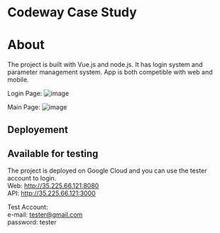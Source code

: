 # Codeway Case Study

# About
The project is built with Vue.js and node.js. It has login system and parameter management system. App is both competible with web and mobile. 

Login Page:
![image](https://github.com/emirasal/Codeway-Case-Study/assets/63263142/64f98961-a8c6-4b7e-9276-e8ce424d938b)

Main Page:
![image](https://github.com/emirasal/Codeway-Case-Study/assets/63263142/b3f590a7-b49e-44dc-b5fe-970254760498)




## Deployement


## Available for testing
The project is deployed on Google Cloud and you can use the tester account to login. <br/>
Web: http://35.225.66.121:8080 <br/>
API: http://35.225.66.121:3000 <br/>

Test Account: <br/>
e-mail: tester@gmail.com <br/>
password: tester <br/>
